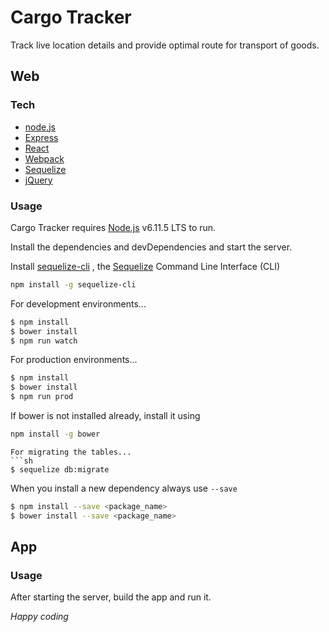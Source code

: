 # Cargo Tracker

Track live location details and provide optimal route for transport of goods.

## Web

### Tech

* [node.js]
* [Express]
* [React]
* [Webpack]
* [Sequelize]
* [jQuery] 

### Usage

Cargo Tracker requires [Node.js](https://nodejs.org/) v6.11.5 LTS to run.

Install the dependencies and devDependencies and start the server.

Install [sequelize-cli] , the [Sequelize] Command Line Interface (CLI)
```sh
npm install -g sequelize-cli
```

For development environments...

```sh
$ npm install
$ bower install
$ npm run watch
```

For production environments...

```sh
$ npm install
$ bower install
$ npm run prod
```
If bower is not installed already, install it using
```sh
npm install -g bower
```
```
For migrating the tables...
```sh
$ sequelize db:migrate
```
When you install a new dependency always use ```--save``` 
```sh
$ npm install --save <package_name>
$ bower install --save <package_name>
```

## App

### Usage

After starting the server, build the app and run it.

*Happy coding*


   [node.js]: <http://nodejs.org>
   [React]: <http://reactjs.org/>
   [Webpack]: <http://webpack.js.org/>
   [jQuery]: <http://jquery.com>
   [express]: <http://expressjs.com>
   [sequelize-cli]: <http://www.npmjs.com/package/sequelize-cli>
   [Sequelize]: <https://sequelizejs.com>
